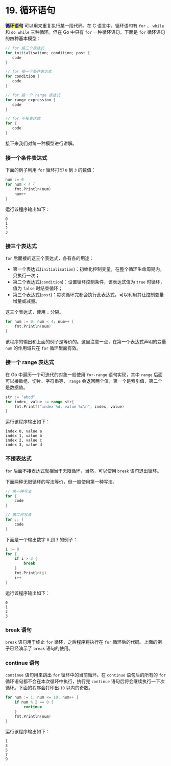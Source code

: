 # 19. 循环语句

<mark style="color:blue;">**循环语句**</mark> 可以用来重复执行某一段代码。在 C 语言中，循环语句有 `for` 、 `while` 和 `do while` 三种循环。但在 Go 中只有 `for` 一种循环语句。下面是 `for` 循环语句的四种基本模型：

```go
// for 接三个表达式
for initialisation; condition; post {
   code
}
```

```go
// for 接一个条件表达式
for condition {
   code
}
```

```go
// for 接一个 range 表达式
for range_expression {
   code
}
```

```go
// for 不接表达式
for {
   code
}
```

接下来我们对每一种模型进行讲解。

### 接一个条件表达式

下面的例子利用 `for` 循环打印 `0` 到 `3` 的数值：

```go
num := 0
for num < 4 {
    fmt.Println(num)
    num++
}
```

运行该程序输出如下：

```
0
1
2
3
```

### 接三个表达式

`for` 后面接的这三个表达式，各有各的用途：

* 第一个表达式(`initialisation`)：初始化控制变量，在整个循环生命周期内，只执行一次；
* 第二个表达式(`condition`)：设置循环控制条件，该表达式值为 `true` 时循环，值为 `false` 时结束循环；
* 第三个表达式(`post`)：每次循环完都会执行此表达式，可以利用其让控制变量增量或减量。

这三个表达式，使用 `;` 分隔。

```go
for num := 0; num < 4; num++ {
    fmt.Println(num)
}
```

该程序的输出和上面的例子是等价的。这里注意一点，在第一个表达式声明的变量 `num` 的作用域只在 `for` 循环里面有效。

### 接一个 range 表达式

在 Go 中遍历一个可迭代的对象一般使用 `for-range` 语句实现，其中 `range` 后面可以接数组、切片、字符串等， `range` 会返回两个值，第一个是索引值，第二个是数据值。

```go
str := "abcd"
for index, value := range str{
    fmt.Printf("index %d, value %c\n", index, value)
}
```

运行该程序输出如下：

```
index 0, value a
index 1, value b
index 2, value c
index 3, value d
```

### 不接表达式

`for` 后面不接表达式就相当于无限循环，当然，可以使用 `break` 语句退出循环。

下面两种无限循环的写法等价，但一般使用第一种写法。

```go
// 第一种写法
for {
    code
}
```

```go
// 第二种写法
for ;; {
    code
}
```

下面是一个输出数字 `0` 到 `3` 的例子：

```go
i := 0
for {
    if i > 3 {
        break
    }
    fmt.Println(i)
    i++
}
```

运行该程序输出如下：

```
0
1
2
3
```

### break 语句

`break` 语句用于终止 `for` 循环，之后程序将执行在 `for` 循环后的代码。上面的例子已经演示了 `break` 语句的使用。

### continue 语句

`continue` 语句用来跳出 `for` 循环中的当前循环。在 `continue` 语句后的所有的 `for` 循环语句都不会在本次循环中执行，执行完 `continue` 语句后将会继续执行一下次循环。下面的程序会打印出 `10` 以内的奇数。

```go
for num := 1; num <= 10; num++ {
    if num % 2 == 0 {
        continue
    }
    fmt.Println(num)
}
```

运行该程序输出如下：

```
1
3
5
7
9
```
